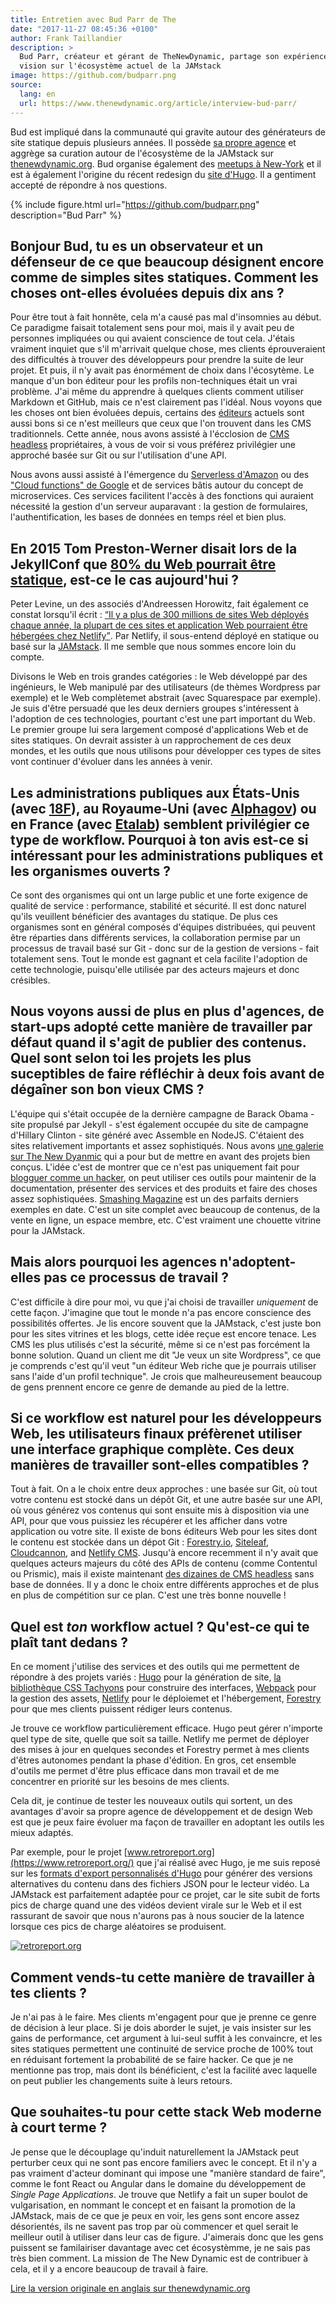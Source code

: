 ```yaml
---
title: Entretien avec Bud Parr de The
date: "2017-11-27 08:45:36 +0100"
author: Frank Taillandier
description: >
  Bud Parr, créateur et gérant de TheNewDynamic, partage son expérience et sa
  vision sur l'écosystème actuel de la JAMstack
image: https://github.com/budparr.png
source:
  lang: en
  url: https://www.thenewdynamic.org/article/interview-bud-parr/
---
```


Bud est impliqué dans la communauté qui gravite autour des générateurs de site
statique depuis plusieurs années. Il possède [sa propre
agence](https://www.thenewdynamic.com/) et aggrège sa curation autour de
l'écosystème de la JAMstack sur [thenewdynamic.org](https://thenewdynamic.org).
Bud organise également des [meetups à
New-York](http://www.meetup.com/the-new-dynamic/) et il est à également
l'origine du récent redesign du [site d'Hugo](https://gohugo.io/). Il a
gentiment accepté de répondre à nos questions.

{% include figure.html url="https://github.com/budparr.png" description="Bud Parr" %}

## Bonjour Bud, tu es un observateur et un défenseur de ce que beaucoup désignent encore comme de simples sites statiques. Comment les choses ont-elles évoluées depuis dix ans ?

Pour être tout à fait honnête, cela m'a causé pas mal d'insomnies au début. Ce
paradigme faisait totalement sens pour moi, mais il y avait peu de personnes
impliquées ou qui avaient conscience de tout cela. J'étais vraiment inquiet que
s'il m'arrivait quelque chose, mes clients éprouveraient des difficultés à
trouver des développeurs pour prendre la suite de leur projet. Et puis, il n'y
avait pas énormément de choix dans l'écosytème. Le manque d'un bon éditeur pour
les profils non-techniques était un vrai problème. J'ai même du apprendre à
quelques clients comment utiliser Markdown et GitHub, mais ce n'est clairement
pas l'idéal.
Nous voyons que les choses ont bien évoluées depuis, certains des
[éditeurs](https://thenewdynamic.org/tools/content-management/) actuels sont
aussi bons si ce n'est meilleurs que ceux que l'on trouvent dans les CMS
traditionnels. Cette année, nous avons assisté à l'écclosion de [CMS headless](https://www.thenewdynamic.org/tools/content-management/headless-cms/)
propriétaires, à vous de voir si vous préférez privilégier une approché basée
sur Git ou sur l'utilisation d'une API.

Nous avons aussi assisté à l'émergence du [Serverless
d'Amazon](https://aws.amazon.com/serverless/) ou des ["Cloud functions" de
Google](https://cloud.google.com/functions/) et de services bâtis autour du
concept de microservices. Ces services facilitent l'accès à des fonctions qui
auraient nécessité la gestion d'un serveur auparavant : la gestion de
formulaires, l'authentification, les bases de données en temps réel et bien
plus.

## En 2015 Tom Preston-Werner disait lors de la JekyllConf que [80% du Web pourrait être statique](https://www.youtube.com/watch?v=BMve1OCKj6M&t=39m55s), est-ce le cas aujourd'hui ?

Peter Levine, un des associés d'Andreessen Horowitz, fait également ce constat
lorsqu'il écrit : [<q>Il y a plus de 300 millions de sites Web déployés chaque
année, la plupart de ces sites et application Web pourraient être hébergées chez
Netlify</q>](https://a16z.com/2017/08/09/netlify/). Par Netlify, il sous-entend
déployé en statique ou basé sur la [JAMstack](https://jamstack.org/). Il me
semble que nous sommes encore loin du compte.

Divisons le Web en trois grandes catégories : le Web développé par des
ingénieurs, le Web manipulé par des utilisateurs (de thèmes Wordpress par
exemple) et le Web complètemet abstrait (avec Squarespace par exemple). Je suis
d'être persuadé que les deux derniers groupes s'intéressent à l'adoption de ces
technologies, pourtant c'est une part important du Web. Le premier groupe lui
sera largement composé d'applications Web et de sites statiques. On devrait
assister à un rapprochement de ces deux mondes, et les outils que nous utilisons
pour développer ces types de sites vont continuer d'évoluer dans les années à
venir.

## Les administrations publiques aux États-Unis (avec [18F](https://18f.gsa.gov/)), au Royaume-Uni (avec [Alphagov](https://github.com/alphagov)) ou en France (avec [Etalab](https://www.etalab.gouv.fr)) semblent privilégier ce type de workflow. Pourquoi à ton avis est-ce si intéressant pour les administrations publiques et les organismes ouverts ?

Ce sont des organismes qui ont un large public et une forte exigence de qualité
de service : performance, stabilité et sécurité. Il est donc naturel qu'ils
veuillent bénéficier des avantages du statique. De plus ces organismes sont en
général composés d'équipes distribuées, qui peuvent être réparties dans
différents services, la collaboration permise par un processus de travail basé
sur Git - donc sur de la gestion de versions -  fait totalement sens. Tout le
monde est gagnant et cela facilite l'adoption de cette technologie, puisqu'elle
utilisée par des acteurs majeurs et donc crésibles.

## Nous voyons aussi de plus en plus d'agences, de start-ups adopté cette manière de travailler par défaut quand il s'agit de publier des contenus. Quel sont selon toi les projets les plus suceptibles de faire réfléchir à deux fois avant de dégaîner son bon vieux CMS ?

L'équipe qui s'était occupée de la dernière campagne de Barack Obama - site
propulsé par Jekyll - s'est également occupée du site de campagne d'Hillary
Clinton - site généré avec Assemble en NodeJS. C'étaient des sites relativement
importants et assez sophistiqués. Nous avons [une galerie sur The New
Dyanmic](https://www.thenewdynamic.org/showcase/) qui a pour but de mettre en
avant des projets bien conçus. L'idée c'est de montrer que ce n'est pas
uniquement fait pour [blogguer comme un
hacker](http://tom.preston-werner.com/2008/11/17/blogging-like-a-hacker.html),
on peut utiliser ces outils pour maintenir de la documentation, présenter des
services et des produits et faire des choses assez sophistiquées. [Smashing
Magazine](https://www.smashingmagazine.com/) est un des parfaits derniers
exemples en date. C'est un site complet avec beaucoup de contenus, de la vente
en ligne, un espace membre, etc. C'est vraiment une chouette vitrine pour la
JAMstack.

## Mais alors pourquoi les agences n'adoptent-elles pas ce processus de travail ?

C'est difficile à dire pour moi, vu que j'ai choisi de travailler _uniquement_
de cette façon. J'imagine que tout le monde n'a pas encore conscience des
possibilités offertes. Je lis encore souvent que la JAMstack, c'est juste bon
pour les sites vitrines et les blogs, cette idée reçue est encore tenace. Les
CMS les plus utilisés c'est la sécurité, même si ce n'est pas forcément la bonne
solution. Quand un client me dit "Je veux un site Wordpress", ce que je
comprends c'est qu'il veut "un éditeur Web riche que je pourrais utiliser sans
l'aide d'un profil technique". Je crois que malheureusement beaucoup de
gens prennent encore ce genre de demande au pied de la lettre.

## Si ce workflow est naturel pour les développeurs Web, les utilisateurs finaux préfèrenet utiliser une interface graphique complète. Ces deux manières de travailler sont-elles compatibles ?

Tout à fait. On a le choix entre deux approches : une basée sur Git, où tout
votre contenu est stocké dans un dépôt Git, et une autre basée sur une API, où
vous générez vos contenus qui sont ensuite mis à disposition via une API, pour
que vous puissiez les récupérer et les afficher dans votre application ou votre
site. Il existe de bons éditeurs Web pour les sites dont le contenu est stockée
dans un dépot Git : [Forestry.io](https://forestry.io/),
[Siteleaf](https://siteleaf.com), [Cloudcannon](https://cloudcannon.com), and
[Netlify CMS](http://netlifycms.org/). Jusqu'à encore recemment il n'y avait que
quelques acteurs majeurs du côté des APIs de contenu (comme Contentul ou
Prismic), mais il existe maintenant [des dizaines de CMS
headless](https://www.thenewdynamic.org/tools/content-management/headless-cms/)
sans base de données. Il y a donc le choix entre différents approches et de plus
en plus de compétition sur ce plan. C'est une très bonne nouvelle !

## Quel est _ton_ workflow actuel ? Qu'est-ce qui te plaît tant dedans ?

En ce moment j'utilise des services et des outils qui me permettent de répondre à
des projets variés : [Hugo](https://gohugo.io) pour la génération de site, [la
bibliothèque CSS Tachyons](http://tachyons.io/) pour construire des interfaces,
[Webpack](https://Webpack.js.org/) pour la gestion des assets,
[Netlify](https://netlify.com) pour le déploiemet et l'hébergement,
[Forestry](https://forestry.io/) pour que mes clients puissent rédiger leurs
contenus.

Je trouve ce workflow particulièrement efficace. Hugo peut gérer n'importe quel
type de site, quelle que soit sa taille. Netlify me permet de déployer des mises à
jour en quelques secondes et Forestry permet à mes clients d'êtres autonomes
pendant la phase d'édition. En gros, cet ensemble d'outils me permet d'être plus efficace
dans mon travail et de me concentrer en priorité sur les besoins de mes clients.

Cela dit, je continue de tester les nouveaux outils qui sortent, un des
avantages d'avoir sa propre agence de développement et de design Web est que je
peux faire évoluer ma façon de travailler en adoptant les outils les mieux
adaptés.

Par exemple, pour le projet [www.retroreport.org](https://www.retroreport.org/)
que j'ai réalisé avec Hugo, je me suis reposé sur les [formats d'export
personnalisés d'Hugo](https://gohugo.io/templates/output-formats/) pour générer
des versions alternatives du contenu dans des fichiers JSON pour le lecteur
vidéo. La JAMstack est parfaitement adaptée pour ce projet, car le site subit de
forts pics de charge quand une des vidéos devient virale sur le Web et il est
rassurant de savoir que nous n'aurons pas à nous soucier de la latence lorsque
ces pics de charge aléatoires se produisent.

[![retroreport.org](https://www.thenewdynamic.org/uploads/retroreportorg.jpg)](https://www.retroreport.org)

## Comment vends-tu cette manière de travailler à tes clients ?

Je n'ai pas à le faire. Mes clients m'engagent pour que je prenne ce genre de
décision à leur place. Si je dois aborder le sujet, je vais insister sur les
gains de performance, cet argument à lui-seul suffit à les convaincre, et les
sites statiques permettent une continuité de service proche de 100% tout en
réduisant fortement la probabilité de se faire hacker. Ce que je ne mentionne
pas trop, mais dont ils bénéficient, c'est la facilité avec laquelle on peut
publier les changements suite à leurs retours.

## Que souhaites-tu pour cette stack Web moderne à court terme ?

Je pense que le découplage qu'induit naturellement la JAMstack peut perturber
ceux qui ne sont pas encore familiers avec le concept. Et il n'y a pas vraiment
d'acteur dominant qui impose une "manière standard de faire", comme le font React ou Angular
dans le domaine du développement de *Single Page Applications*. Je trouve que Netlify a fait un
super boulot de vulgarisation, en nommant le concept et en faisant la promotion de la
JAMstack, mais de ce que je peux en voir, les gens sont encore assez
désorientés, ils ne savent pas trop par où commencer et quel serait le meilleur
outil à utiliser dans leur cas de figure. J'aimerais donc que les gens puissent
se familairiser davantage avec cet écosystèmme, je ne sais pas très bien comment. La
mission de The New Dynamic est de contribuer à cela, et il y a encore beaucoup
de travail à faire.

[Lire la version originale en anglais sur thenewdynamic.org](https://www.thenewdynamic.org/article/interview-bud-parr/)
